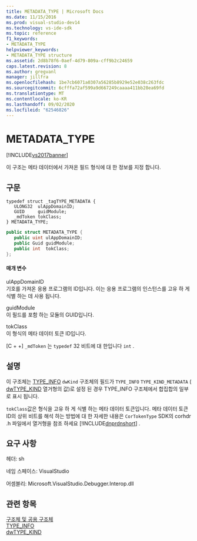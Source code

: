 ```yaml
---
title: METADATA_TYPE | Microsoft Docs
ms.date: 11/15/2016
ms.prod: visual-studio-dev14
ms.technology: vs-ide-sdk
ms.topic: reference
f1_keywords:
- METADATA_TYPE
helpviewer_keywords:
- METADATA_TYPE structure
ms.assetid: 2d8b78f6-0aef-4d79-809a-cff9b2c24659
caps.latest.revision: 8
ms.author: gregvanl
manager: jillfra
ms.openlocfilehash: 1be7cb6071a0307a56285b8929e52e038c263fdc
ms.sourcegitcommit: 6cfffa72af599a9d667249caaaa411bb28ea69fd
ms.translationtype: MT
ms.contentlocale: ko-KR
ms.lasthandoff: 09/02/2020
ms.locfileid: "62546826"
---
```

# <a name="metadata_type"></a>METADATA_TYPE
[!INCLUDE[vs2017banner](../../../includes/vs2017banner.md)]

이 구조는 메타 데이터에서 가져온 필드 형식에 대 한 정보를 지정 합니다.  
  
## <a name="syntax"></a>구문  
  
```cpp#  
typedef struct _tagTYPE_METADATA {  
   ULONG32  ulAppDomainID;  
   GUID     guidModule;  
   _mdToken tokClass;  
} METADATA_TYPE;  
```  
  
```csharp  
public struct METADATA_TYPE {  
   public uint ulAppDomainID;  
   public Guid guidModule;  
   public int  tokClass;  
};  
```  
  
#### <a name="parameters"></a>매개 변수  
 ulAppDomainID  
 기호를 가져온 응용 프로그램의 ID입니다. 이는 응용 프로그램의 인스턴스를 고유 하 게 식별 하는 데 사용 됩니다.  
  
 guidModule  
 이 필드를 포함 하는 모듈의 GUID입니다.  
  
 tokClass  
 이 형식의 메타 데이터 토큰 ID입니다.  
  
 [C + +] `_mdToken` 는 `typedef` 32 비트에 대 한입니다 `int` .  
  
## <a name="remarks"></a>설명  
 이 구조체는 [TYPE_INFO](../../../extensibility/debugger/reference/type-info.md) `dwKind` 구조체의 필드가 `TYPE_INFO` `TYPE_KIND_METADATA` ( [dwTYPE_KIND](../../../extensibility/debugger/reference/dwtype-kind.md) 열거형의 값)로 설정 된 경우 TYPE_INFO 구조체에서 합집합의 일부로 표시 됩니다.  
  
 `tokClass`값은 형식을 고유 하 게 식별 하는 메타 데이터 토큰입니다. 메타 데이터 토큰 ID의 상위 비트를 해석 하는 방법에 대 한 자세한 내용은 `CorTokenType` SDK의 corhdr .h 파일에서 열거형을 참조 하세요 [!INCLUDE[dnprdnshort](../../../includes/dnprdnshort-md.md)] .  
  
## <a name="requirements"></a>요구 사항  
 헤더: sh  
  
 네임 스페이스: VisualStudio  
  
 어셈블리: Microsoft.VisualStudio.Debugger.Interop.dll  
  
## <a name="see-also"></a>관련 항목  
 [구조체 및 공용 구조체](../../../extensibility/debugger/reference/structures-and-unions.md)   
 [TYPE_INFO](../../../extensibility/debugger/reference/type-info.md)   
 [dwTYPE_KIND](../../../extensibility/debugger/reference/dwtype-kind.md)
